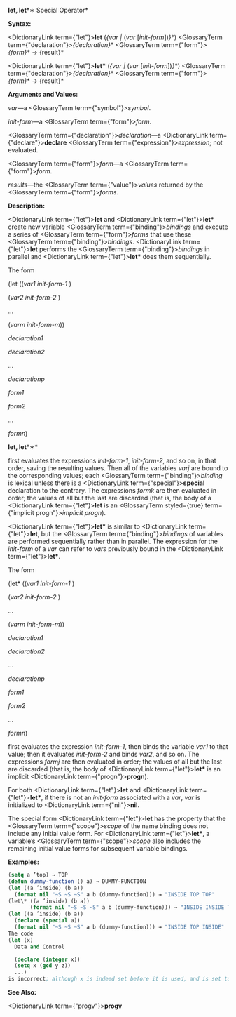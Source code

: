 **let, let***∗ Special Operator* 



**Syntax:** 



<DictionaryLink  term={"let"}><b>let</b></DictionaryLink> (*\{var |* (*var* [*init-form*])*\}*\*) <GlossaryTerm  term={"declaration"}><i>\{declaration\}</i></GlossaryTerm>\* <GlossaryTerm  term={"form"}><i>\{form\}</i></GlossaryTerm>\* → \{result\}\* 



<DictionaryLink  term={"let"}><b>let\*</b></DictionaryLink> (*\{var |* (*var* [*init-form*])*\}*\*) <GlossaryTerm  term={"declaration"}><i>\{declaration\}</i></GlossaryTerm>\* <GlossaryTerm  term={"form"}><i>\{form\}</i></GlossaryTerm>\* → \{result\}\* 



**Arguments and Values:** 



*var*—a <GlossaryTerm  term={"symbol"}><i>symbol</i></GlossaryTerm>. 



*init-form*—a <GlossaryTerm  term={"form"}><i>form</i></GlossaryTerm>. 



<GlossaryTerm  term={"declaration"}><i>declaration</i></GlossaryTerm>—a <DictionaryLink  term={"declare"}><b>declare</b></DictionaryLink> <GlossaryTerm  term={"expression"}><i>expression</i></GlossaryTerm>; not evaluated. 



<GlossaryTerm  term={"form"}><i>form</i></GlossaryTerm>—a <GlossaryTerm  term={"form"}><i>form</i></GlossaryTerm>. 



*results*—the <GlossaryTerm  term={"value"}><i>values</i></GlossaryTerm> returned by the <GlossaryTerm  term={"form"}><i>forms</i></GlossaryTerm>. 



**Description:** 



<DictionaryLink  term={"let"}><b>let</b></DictionaryLink> and <DictionaryLink  term={"let"}><b>let\*</b></DictionaryLink> create new variable <GlossaryTerm  term={"binding"}><i>bindings</i></GlossaryTerm> and execute a series of <GlossaryTerm  term={"form"}><i>forms</i></GlossaryTerm> that use these <GlossaryTerm  term={"binding"}><i>bindings</i></GlossaryTerm>. <DictionaryLink  term={"let"}><b>let</b></DictionaryLink> performs the <GlossaryTerm  term={"binding"}><i>bindings</i></GlossaryTerm> in parallel and <DictionaryLink  term={"let"}><b>let\*</b></DictionaryLink> does them sequentially. 



The form 



(let ((*var1 init-form-1* ) 



(*var2 init-form-2* ) 



... 



(*varm init-form-m*)) 



*declaration1* 



*declaration2* 



... 



*declarationp* 



*form1* 



*form2* 



... 



*formn*) 















**let, let***∗* 



first evaluates the expressions *init-form-1*, *init-form-2*, and so on, in that order, saving the resulting values. Then all of the variables *varj* are bound to the corresponding values; each <GlossaryTerm  term={"binding"}><i>binding</i></GlossaryTerm> is lexical unless there is a <DictionaryLink  term={"special"}><b>special</b></DictionaryLink> declaration to the contrary. The expressions *formk* are then evaluated in order; the values of all but the last are discarded (that is, the body of a <DictionaryLink  term={"let"}><b>let</b></DictionaryLink> is an <GlossaryTerm styled={true} term={"implicit progn"}><i>implicit progn</i></GlossaryTerm>). 



<DictionaryLink  term={"let"}><b>let\*</b></DictionaryLink> is similar to <DictionaryLink  term={"let"}><b>let</b></DictionaryLink>, but the <GlossaryTerm  term={"binding"}><i>bindings</i></GlossaryTerm> of variables are performed sequentially rather than in parallel. The expression for the *init-form* of a *var* can refer to *vars* previously bound in the <DictionaryLink  term={"let"}><b>let\*</b></DictionaryLink>. 



The form 



(let\* ((*var1 init-form-1* ) 



(*var2 init-form-2* ) 



... 



(*varm init-form-m*)) 



*declaration1* 



*declaration2* 



... 



*declarationp* 



*form1* 



*form2* 



... 



*formn*) 



first evaluates the expression *init-form-1*, then binds the variable *var1* to that value; then it evaluates *init-form-2* and binds *var2*, and so on. The expressions *formj* are then evaluated in order; the values of all but the last are discarded (that is, the body of <DictionaryLink  term={"let"}><b>let\*</b></DictionaryLink> is an implicit <DictionaryLink  term={"progn"}><b>progn</b></DictionaryLink>). 



For both <DictionaryLink  term={"let"}><b>let</b></DictionaryLink> and <DictionaryLink  term={"let"}><b>let\*</b></DictionaryLink>, if there is not an *init-form* associated with a *var*, *var* is initialized to <DictionaryLink  term={"nil"}><b>nil</b></DictionaryLink>. 



The special form <DictionaryLink  term={"let"}><b>let</b></DictionaryLink> has the property that the <GlossaryTerm  term={"scope"}><i>scope</i></GlossaryTerm> of the name binding does not include any initial value form. For <DictionaryLink  term={"let"}><b>let\*</b></DictionaryLink>, a variable’s <GlossaryTerm  term={"scope"}><i>scope</i></GlossaryTerm> also includes the remaining initial value forms for subsequent variable bindings. 



**Examples:**
```lisp
(setq a ’top) → TOP 
(defun dummy-function () a) → DUMMY-FUNCTION 
(let ((a ’inside) (b a)) 
  (format nil "~S ~S ~S" a b (dummy-function))) → "INSIDE TOP TOP" 
(let\* ((a ’inside) (b a)) 
       (format nil "~S ~S ~S" a b (dummy-function))) → "INSIDE INSIDE TOP" 
(let ((a ’inside) (b a)) 
  (declare (special a)) 
  (format nil "~S ~S ~S" a b (dummy-function))) → "INSIDE TOP INSIDE" 
The code 
(let (x) 
  Data and Control 

  (declare (integer x)) 
  (setq x (gcd y z)) 
  ...) 
is incorrect; although x is indeed set before it is used, and is set to a value of the declared type *integer* , nevertheless x initially takes on the value **nil** in violation of the type declaration. 
```
**See Also:** 



<DictionaryLink  term={"progv"}><b>progv</b></DictionaryLink> 



